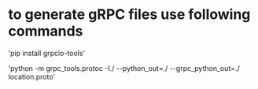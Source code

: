 # to generate gRPC files use following commands

'pip install grpcio-tools'

'python -m grpc_tools.protoc -I./ --python_out=./ --grpc_python_out=./ location.proto'